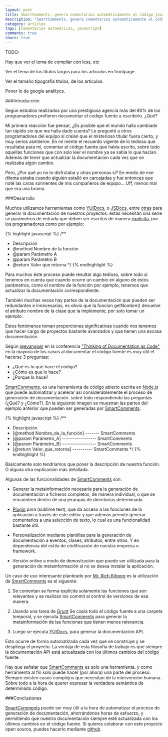 ```yaml
---
layout: post
title: SmartComments, genera comentarios automáticamente al código javascript.
description: "SmartComments, genera comentarios automáticamente al código javascript."
category: articles
tags: [comentarios automáticos, javascript]
comments: true
share: true
---
```


TODO: 

  Hay que ver el tema de compilar con less, etc

  Ver el tema de los titulos largos para los articulos en frontpage.

  Ver el tamaño tipografia titulos, de los articulos.

  Poner lo de google analitycs.



###Introducción

Según estudios realizados por una prestigiosa agencia más del 90% de los programadores prefieren documentar el codigo fuente a escribirlo. ¿Qué?

Mi primera reacción fue pensar, ¿Es posible que el mundo halla cambiado tan rápido sin que me halla dado cuenta? Le pregunté a otros programadores del equipo si creían que el misterioso titular fuera cierto, y muy serios asintieron. En mi mente el recuerdo vigente de lo tedioso que resultaba para mi, comentar el código fuente que había escrito, sobre todo aquellas funciones que con solo leer el nombre ya se sabía lo que hacían. Además de tener que actualizar la documentacion cada vez que se realizaba algún cambio.

Pero, ¿Por qué yo no lo disfrutaba y otras personas si? En medio de ese dilema estaba cuando alguien estalló en carcajadas y fue entonces que noté las caras sonrientes de mis compañeros de equipo... Uff, menos mal que era una broma.

###Desarrollo

Muchos utilizamos herramientas como [YUIDocs](http://yui.github.io/yuidoc/), o [JSDocs](http://usejsdoc.org/), entre [otras](http://www.lsauer.com/2013/05/javascript-documentation-generator.html) para generar la documentación de nuestros proyectos. éstas necesitan una serie se parámetros de entrada que deben ser escritos de manera [explícita](http://metajack.wordpress.com/2008/07/01/the-state-of-javascript-documentation-tools/), por los programadores como por ejemplo:

{% highlight javascript %}
/**
 * Descripción
 * @method Nombre de la función
 * @param Parámetro A
 * @param Parámetro B
 * @return Valor que retorna
 */
{% endhighlight %}

Para muchos éste proceso puede resultar algo tedioso, sobre todo si tenemos en cuenta que cuando ocurre un cambio en alguno de estos parámetros, como el nombre de la función por ejemplo, tenemos que actualizar la documentación correspondiente. 

También muchas veces hay partes de la documentación que pueden ser redundantes e innecesarias, es obvio que la funcion getNombre() devuelve el atributo nombre de la clase que la implemente, por solo tomar un ejemplo.

Éstos fenómenos toman proporciones significativas cuando nos tenemos que hacer cargo de proyectos bastante avanzados y que tienen una escasa documentación.


Según [@evangoer](https://twitter.com/evangoer) en la conferencia ["Thinking of Documentation as Code"](http://www.youtube.com/watch?v=mEvvc80ZYU8), en la mayoría de los casos al documentar el código fuente es muy útil el hacerse 3 preguntas:

- ¿Qué es lo que hace el código? 
- ¿Cómo es que lo hace? 
- ¿Porque lo hace?

[SmartComments](http://smartcomments.github.io/), es una herramienta de código abierto escrita en [Node.js](http://nodejs.org/) que puede automatizar y acelerar así considerablemente el proceso de generación de documentación. sobre todo respondiendo las preguntas (¿Qué? y ¿Cómo?). En la siguiente imagen se muestran las partes del ejemplo anterior que pueden ser generadas por [SmartComments](http://smartcomments.github.io/). 

{% highlight javascript %}
/**
 * Descripción
 * [@method Nombre_de_la_función] ------- SmartComments
 * [@param Parámetro_A] ----------------- SmartComments
 * [@param Parámetro_B] ----------------- SmartComments
 * [@return Valor_que_retorna] ---------- SmartComments
 */
{% endhighlight %}

Básicamente solo tendríamos que poner la descripción de nuestra función. O alguna otra explicación más detallada. 


Algunas de las funcionalidades de [SmartComments](http://smartcomments.github.io/) son:

 - Generar la metainformación necesaria para la generación de documentación a ficheros completos, de manera individual, o que se encuentren dentro de una jerarquía de directorios determinada. 

 - [Plugin](http://smartcomments.github.io/#features) para (sublime text), que da acceso a las funciones de la aplicación a través de este editor y que además permite generar comentarios a una selección de texto, lo cual es una funcionalidad bastante útil.
 
 - Personalización mediante plantillas para la generación de documentación a eventos, clases, atributos, entre otros. Y en dependencia del estilo de códificación de nuestra empresa o framework.

 - Versión online a modo de demostración que puede ser utilizada para la generación de metainformación si no se desea instalar la aplicación.

Un caso de uso interesante planteado por [Mr. Rich Kilgore](https://github.com/rick-kilgore) es la utilización de [SmartComments](http://smartcomments.github.io/) es el siguente: 

1. Se comentan se forma explícita solamente las funciones que son relevantes y se realizan los commit al control de versiones de esa manera.

2. Usando una tarea de [Grunt](http://gruntjs.com/) Se copia todo el código fuente a una carpeta temporal, y se ejecuta [SmartComments](http://smartcomments.github.io/) para generar la metainformación de las funciones que tienen menos relevancia.

3. Luego se ejecuta [YUIDocs](http://yui.github.io/yuidoc/), para generar la documentación API.

Esto ocurre de forma automatizada cada vez que se construye y se despliega el proyecto. La ventaja de esta filosofía de trabajo es que siempre la documentación API está actualizada con los últimos cambios del código fuente. 


Hay que señalar que [SmartComments](http://smartcomments.github.io/) es solo una herramienta, y como herramienta al fin solo puede hacer (por ahora) una parte del proceso. Siempre existen casos complejos que necesitan de la intervención humana. Sobre todo a la hora de querer expresar la verdadera semántica de determinado código.



###Conclusiones

[SmartComments](http://smartcomments.github.io/) puede ser muy útil a la hora de automatizar el proceso de generación de documentación, ahorrándonos horas de esfuerzo, y permitiendo que nuestra documentación siempre esté actualizada con los últimos cambios en el código fuente. Si quieres colaborar con este proyecto open source, puedes hacerlo mediante [github](https://github.com/smartcomments/smartcomments).  
